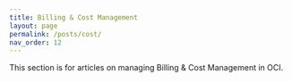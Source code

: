 ```yaml
---
title: Billing & Cost Management
layout: page
permalink: /posts/cost/
nav_order: 12
---
```


This section is for articles on managing Billing & Cost Management in OCI. 